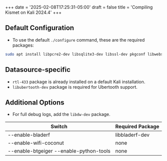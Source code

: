 +++
date = '2025-02-08T17:25:31-05:00'
draft = false
title = 'Compiling Kismet on Kali 2024.4'
+++

## Default Configuration

* To use the default `./configure` command, these are the required packages:

```bash
sudo apt install libpcre2-dev libsqlite3-dev libssl-dev pkgconf libwebsockets-dev libpcap-dev libnm-dev libnl-3-dev libnl-genl-3-dev libusb-1.0-0-dev libbtbb-dev librtlsdr-dev libmosquitto-dev libsensors-dev 
```

## Datasource-specific

* `rtl-433` package is already installed on a default Kali installation.
* `libubertooth-dev` package is required for Ubertooth support.

## Additional Options

* For full debug logs, add the `libdw-dev` package.

| Switch | Required Package |
| ----------- | ----------- |
| --enable-bladerf | libbladerf-dev |
| --enable-wifi-coconut | none | 
| --enable-btgeiger --enable-python-tools | none |